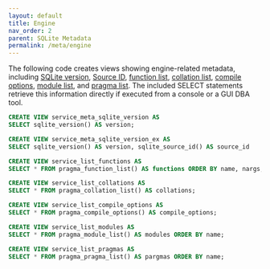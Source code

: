 ```yaml
---
layout: default
title: Engine
nav_order: 2
parent: SQLite Metadata
permalink: /meta/engine
---
```


The following code creates views showing engine-related metadata, including [SQLite version][], [Source ID][], [function list][], [collation list][], [compile options][], [module list][], and [pragma list][]. The included SELECT statements retrieve this information directly if executed from a console or a GUI DBA tool.

~~~sql
CREATE VIEW service_meta_sqlite_version AS
SELECT sqlite_version() AS version;

CREATE VIEW service_meta_sqlite_version_ex AS
SELECT sqlite_version() AS version, sqlite_source_id() AS source_id

CREATE VIEW service_list_functions AS
SELECT * FROM pragma_function_list() AS functions ORDER BY name, nargs;

CREATE VIEW service_list_collations AS
SELECT * FROM pragma_collation_list() AS collations;

CREATE VIEW service_list_compile_options AS
SELECT * FROM pragma_compile_options() AS compile_options;

CREATE VIEW service_list_modules AS
SELECT * FROM pragma_module_list() AS modules ORDER BY name;

CREATE VIEW service_list_pragmas AS
SELECT * FROM pragma_pragma_list() AS pargmas ORDER BY name;
~~~


<!-- References -->

[SQLite version]: https://sqlite.org/lang_corefunc.html#sqlite_version
[Source ID]: https://www.sqlite.org/lang_corefunc.html#sqlite_source_id
[function list]: https://sqlite.org/pragma.html#pragma_function_list
[collation list]: https://sqlite.org/pragma.html#pragma_collation_list
[compile options]: https://sqlite.org/pragma.html#pragma_compile_options
[module list]: https://sqlite.org/pragma.html#pragma_module_list
[pragma list]: https://sqlite.org/pragma.html#pragma_pragma_list
